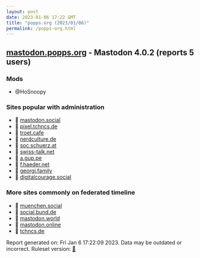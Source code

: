 ```yaml
---
layout: post
date: 2023-01-06 17:22 GMT
title: "popps.org (2023/01/06)"
permalink: /popps-org.html
---
```



## [mastodon.popps.org](https://mastodon.popps.org) - Mastodon 4.0.2 (reports 5 users)

### Mods
 * @HoSnoopy

### Sites popular with administration

* 🐘 [mastodon.social](/mastodon-social.html)
* 🐘 [pixel.tchncs.de](/pixel-tchncs-de.html)
* 🐘 [troet.cafe](/troet-cafe.html)
* 🐘 [nerdculture.de](/nerdculture-de.html)
* 🐘 [soc.schuerz.at](/soc-schuerz-at.html)
* 🐘 [swiss-talk.net](/swiss-talk-net.html)
* 🐘 [a.gup.pe](/a-gup-pe.html)
* 🚫 [f.haeder.net](/f-haeder-net.html)
* 🐘 [georgi.family](/georgi-family.html)
* 🐘 [digitalcourage.social](/digitalcourage-social.html)

### More sites commonly on federated timeline

* 🐘 [muenchen.social](/muenchen-social.html)
* 🐘 [social.bund.de](/social-bund-de.html)
* 🐘 [mastodon.world](/mastodon-world.html)
* 🐘 [mastodon.online](/mastodon-online.html)
* 🐘 [tchncs.de](/tchncs-de.html)

Report generated on: Fri Jan  6 17:22:09 2023. Data may be outdated or incorrect.
Ruleset version: [🏀](/version-basketball)
